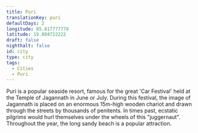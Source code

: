 ```yaml
---
title: Puri
translationKey: puri
defaultDays: 2
longitude: 85.817777778
latitude: 19.804722222
draft: false
nighthalt: false
id: city
type: city
tags:
  - Cities
  - Puri
---
```

Puri is a popular seaside resort, famous for the great 'Car Festival' held at the Temple of Jagannath in June or July. During this festival, the image of Jagannath is placed on an enormous 15m-high wooden chariot and drawn through the streets by thousands of penitents. In times past, ecstatic pilgrims would hurl themselves under the wheels of this "juggernaut". Throughout the year, the long sandy beach is a popular attraction.